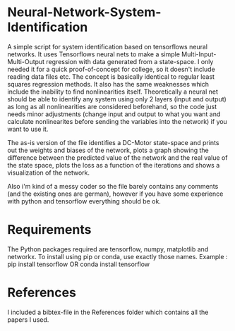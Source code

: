 # Neural-Network-System-Identification
A simple script for system identification based on tensorflows neural networks. It uses Tensorflows neural nets to make a simple Multi-Input-Multi-Output regression with data generated from a state-space. I only needed it for a quick proof-of-concept for college, so it doesn't include reading data files etc. The concept is basically identical to regular least squares regression methods. It also has the same weaknesses which include the inability to find nonlinearities itself. Theoretically a neural net should be able to identify any system using only 2 layers (input and output) as long as all nonlinearities are considered beforehand, so the code just needs minor adjustments (change input and output to what you want and calculate nonlinearites before sending the variables into the network) if you want to use it.

The as-is version of the file identifies a DC-Motor state-space and prints out the weights and biases of the network, plots a graph showing the difference between the predicted value of the network and the real value of the state space, plots the loss as a function of the iterations and shows a visualization of the network.

Also i'm kind of a messy coder so the file barely contains any comments (and the existing ones are german), however if you have some experience with python and tensorflow everything should be ok.

# Requirements
The Python packages required are tensorflow, numpy, matplotlib and networkx. To install using pip or conda, use exactly those names.
Example : pip install tensorflow
OR      conda install tensorflow

# References
I included a bibtex-file in the References folder which contains all the papers I used. 

